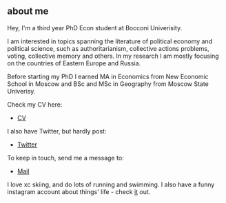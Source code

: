 about me
---

Hey,  I'm a third year PhD Econ student at Bocconi Univerisity. 

I am interested in topics spanning the literature of political economy and political science, such as authoritarianism, collective actions problems, voting, collective memory and others. In my research I am mostly focusing on the countries of Eastern Europe and Russia.  

Before starting my PhD I earned MA in Economics from New Economic School in Moscow and BSc and MSc in Geography from Moscow State Univerisy. 

Check my CV here:
+ [CV](/cv.pdf)

I also have Twitter, but hardly post: 
+ [Twitter](https://twitter.com/nikiforovannina)

To keep in touch, send me a message to:
+ [Mail](mailto:nina.nikiforova@phd.unibocconi.it)

I love xc skiing, and do lots of running and swimming. I also have a funny instagram account about things' life - check [it](https://www.instagram.com/thi.ngslife/) out.
